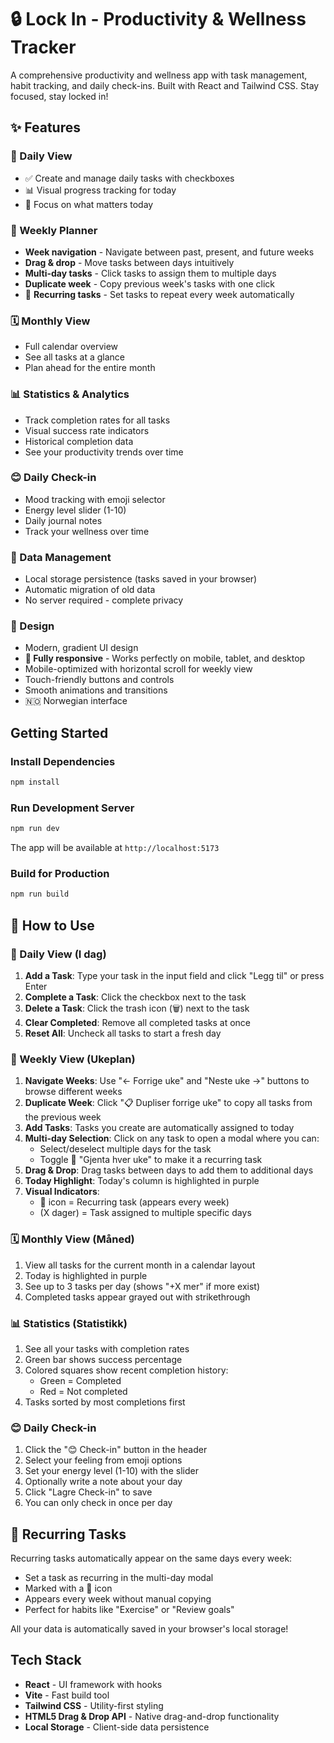 # 🔒 Lock In - Productivity & Wellness Tracker

A comprehensive productivity and wellness app with task management, habit tracking, and daily check-ins. Built with React and Tailwind CSS. Stay focused, stay locked in!

## ✨ Features

### 📅 Daily View

- ✅ Create and manage daily tasks with checkboxes
- 📊 Visual progress tracking for today
- 🎯 Focus on what matters today

### 📆 Weekly Planner

- **Week navigation** - Navigate between past, present, and future weeks
- **Drag & drop** - Move tasks between days intuitively
- **Multi-day tasks** - Click tasks to assign them to multiple days
- **Duplicate week** - Copy previous week's tasks with one click
- 🔄 **Recurring tasks** - Set tasks to repeat every week automatically

### 🗓️ Monthly View

- Full calendar overview
- See all tasks at a glance
- Plan ahead for the entire month

### 📊 Statistics & Analytics

- Track completion rates for all tasks
- Visual success rate indicators
- Historical completion data
- See your productivity trends over time

### 😊 Daily Check-in

- Mood tracking with emoji selector
- Energy level slider (1-10)
- Daily journal notes
- Track your wellness over time

### 💾 Data Management

- Local storage persistence (tasks saved in your browser)
- Automatic migration of old data
- No server required - complete privacy

### 🎨 Design

- Modern, gradient UI design
- **📱 Fully responsive** - Works perfectly on mobile, tablet, and desktop
- Mobile-optimized with horizontal scroll for weekly view
- Touch-friendly buttons and controls
- Smooth animations and transitions
- 🇳🇴 Norwegian interface

## Getting Started

### Install Dependencies

```bash
npm install
```

### Run Development Server

```bash
npm run dev
```

The app will be available at `http://localhost:5173`

### Build for Production

```bash
npm run build
```

## 📖 How to Use

### 📅 Daily View (I dag)

1. **Add a Task**: Type your task in the input field and click "Legg til" or press Enter
2. **Complete a Task**: Click the checkbox next to the task
3. **Delete a Task**: Click the trash icon (🗑️) next to the task
4. **Clear Completed**: Remove all completed tasks at once
5. **Reset All**: Uncheck all tasks to start a fresh day

### 📆 Weekly View (Ukeplan)

1. **Navigate Weeks**: Use "← Forrige uke" and "Neste uke →" buttons to browse different weeks
2. **Duplicate Week**: Click "📋 Dupliser forrige uke" to copy all tasks from the previous week
3. **Add Tasks**: Tasks you create are automatically assigned to today
4. **Multi-day Selection**: Click on any task to open a modal where you can:
   - Select/deselect multiple days for the task
   - Toggle 🔄 "Gjenta hver uke" to make it a recurring task
5. **Drag & Drop**: Drag tasks between days to add them to additional days
6. **Today Highlight**: Today's column is highlighted in purple
7. **Visual Indicators**:
   - 🔄 icon = Recurring task (appears every week)
   - (X dager) = Task assigned to multiple specific days

### 🗓️ Monthly View (Måned)

1. View all tasks for the current month in a calendar layout
2. Today is highlighted in purple
3. See up to 3 tasks per day (shows "+X mer" if more exist)
4. Completed tasks appear grayed out with strikethrough

### 📊 Statistics (Statistikk)

1. See all your tasks with completion rates
2. Green bar shows success percentage
3. Colored squares show recent completion history:
   - Green = Completed
   - Red = Not completed
4. Tasks sorted by most completions first

### 😊 Daily Check-in

1. Click the "😊 Check-in" button in the header
2. Select your feeling from emoji options
3. Set your energy level (1-10) with the slider
4. Optionally write a note about your day
5. Click "Lagre Check-in" to save
6. You can only check in once per day

## 🔄 Recurring Tasks

Recurring tasks automatically appear on the same days every week:

- Set a task as recurring in the multi-day modal
- Marked with a 🔄 icon
- Appears every week without manual copying
- Perfect for habits like "Exercise" or "Review goals"

All your data is automatically saved in your browser's local storage!

## Tech Stack

- **React** - UI framework with hooks
- **Vite** - Fast build tool
- **Tailwind CSS** - Utility-first styling
- **HTML5 Drag & Drop API** - Native drag-and-drop functionality
- **Local Storage** - Client-side data persistence
